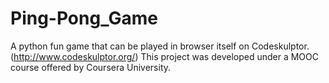 Ping-Pong_Game
==============

A python fun game that can be played in browser itself on Codeskulptor. (http://www.codeskulptor.org/)
This project was developed under a MOOC course offered by Coursera University.

